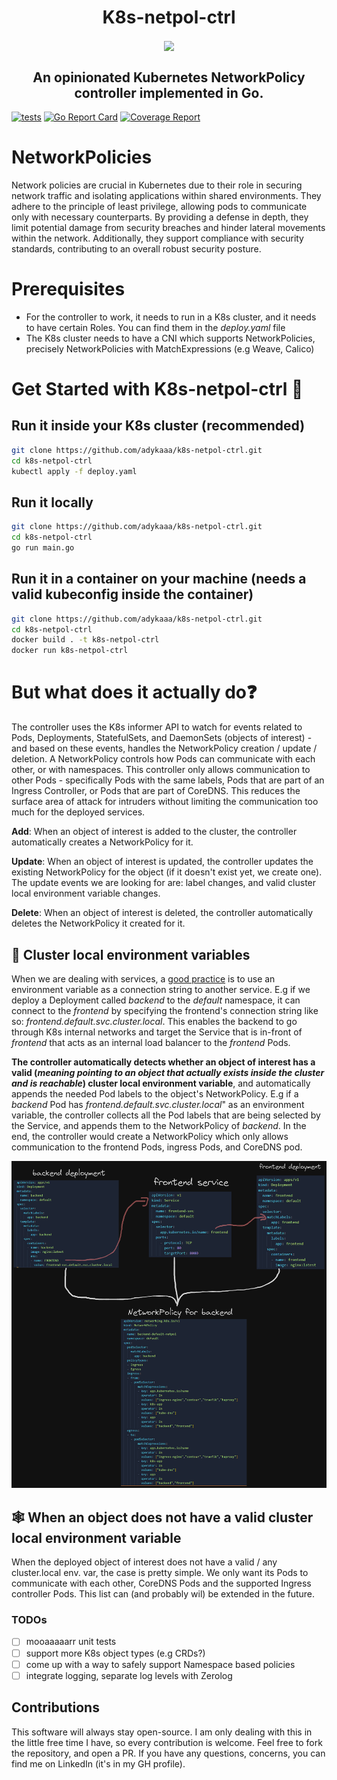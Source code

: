 <h1 align="center">K8s-netpol-ctrl</h1>
<p align="center">
<img align="center" src="https://user-images.githubusercontent.com/28739032/234858754-4422b14c-00a8-4ce7-adf5-1d5c45f0d5cb.png">
</p>

<h2 align="center">An opinionated Kubernetes NetworkPolicy controller implemented in Go.</h2>

[![tests](https://github.com/adykaaa/k8s-netpol-ctrl/actions/workflows/tests.yaml/badge.svg)](https://github.com/adykaaa/k8s-netpol-ctrl/actions/workflows/tests.yaml)
[![Go Report Card](https://goreportcard.com/badge/github.com/adykaaa/k8s-netpol-ctrl)](https://goreportcard.com/report/github.com/adykaaa/k8s-netpol-ctrl)
[![Coverage Report](https://coveralls.io/repos/github/adykaaa/k8s-netpol-ctrl/badge.svg?branch=main)](https://coveralls.io/github/adykaaa/k8s-netpol-ctrl?branch=main)
# NetworkPolicies
Network policies are crucial in Kubernetes due to their role in securing network traffic and isolating applications within shared environments. They adhere to the principle of least privilege, allowing pods to communicate only with necessary counterparts. By providing a defense in depth, they limit potential damage from security breaches and hinder lateral movements within the network. Additionally, they support compliance with security standards, contributing to an overall robust security posture.

# Prerequisites
- For the controller to work, it needs to run in a K8s cluster, and it needs to have certain Roles. You can find them in the *deploy.yaml* file
- The K8s cluster needs to have a CNI which supports NetworkPolicies, precisely NetworkPolicies with MatchExpressions (e.g Weave, Calico) 

# Get Started with K8s-netpol-ctrl 🚀

## Run it inside your K8s cluster (recommended)
```bash
git clone https://github.com/adykaaa/k8s-netpol-ctrl.git
cd k8s-netpol-ctrl
kubectl apply -f deploy.yaml
```

## Run it locally
```bash
git clone https://github.com/adykaaa/k8s-netpol-ctrl.git
cd k8s-netpol-ctrl
go run main.go
```

## Run it in a container on your machine (needs a valid kubeconfig inside the container) 
```bash
git clone https://github.com/adykaaa/k8s-netpol-ctrl.git
cd k8s-netpol-ctrl
docker build . -t k8s-netpol-ctrl
docker run k8s-netpol-ctrl
```

# But what does it actually do❓

The controller uses the K8s informer API to watch for events related to Pods, Deployments, StatefulSets, and DaemonSets (objects of interest) - and based on these events, handles the NetworkPolicy creation / update / deletion. A NetworkPolicy controls how Pods can communicate with each other, or with namespaces. This controller only allows communication to other Pods - specifically Pods with the same labels, Pods that are part of an Ingress Controller, or Pods that are part of CoreDNS. This reduces the surface area of attack for intruders without limiting the communication too much for the deployed services.

 **Add**: When an object of interest is added to the cluster, the controller automatically creates a NetworkPolicy for it.

 **Update**: When an object of interest is updated, the controller updates the existing NetworkPolicy for the object (if it doesn't exist yet, we create one). The update events we are looking for are: label changes, and valid cluster local environment variable changes.

 **Delete**: When an object of interest is deleted, the controller automatically deletes the NetworkPolicy it created for it.

## 🔶 Cluster local environment variables
 When we are dealing with services, a [good practice](https://12factor.net/config) is to use an environment variable as a connection string to another service. E.g if we deploy a Deployment called *backend* to the *default* namespace, it can connect to the *frontend* by specifying the frontend's connection string like so: *frontend.default.svc.cluster.local*. This enables the backend to go through K8s internal networks and target the Service that is in-front of *frontend* that acts as an internal load balancer to the *frontend* Pods.

 **The controller automatically detects whether an object of interest has a valid (*meaning pointing to an object that actually exists inside the cluster and is reachable*) cluster local environment variable**, and automatically appends the needed Pod labels to the object's NetworkPolicy.
 E.g if a *backend* Pod has *frontend.default.svc.cluster.local*" as an environment variable, the controller collects all the Pod labels that are being selected by the Service, and appends them to the NetworkPolicy of *backend*. In the end, the controller would create a NetworkPolicy which only allows communication to the frontend Pods, ingress Pods, and CoreDNS pod.

<p align="center">
  <img src="./example/example_all.png" alt="Example diagram" title="Example NetworkPolicy using environment variables to select other service">
</p>

## 🕸️ When an object does not have a valid cluster local environment variable
When the deployed object of interest does not have a valid / any cluster.local env. var, the case is pretty simple. We only want its Pods to communicate with each other, CoreDNS Pods and the supported Ingress controller Pods. This list can (and probably wil) be extended in the future.

### TODOs

- [ ] mooaaaaarr unit tests
- [ ] support more K8s object types (e.g CRDs?)
- [ ] come up with a way to safely support Namespace based policies
- [ ] integrate logging, separate log levels with Zerolog

## Contributions

This software will always stay open-source. I am only dealing with this in the little free time I have, so every contribution is welcome. Feel free to fork the repository, and open a PR. If you have any questions, concerns, you can find me on LinkedIn (it's in my GH profile).
